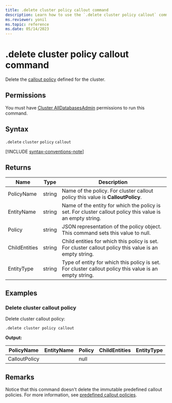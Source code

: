 ```yaml
---
title: .delete cluster policy callout command
description: Learn how to use the `.delete cluster policy callout` command to delete the callout policy defined for a cluster.
ms.reviewer: yonil
ms.topic: reference
ms.date: 05/14/2023
---
```

# .delete cluster policy callout command

Delete the [callout policy](callout-policy.md) defined for the cluster.

## Permissions

You must have [Cluster AllDatabasesAdmin](access-control/role-based-access-control.md) permissions to run this command.

## Syntax

`.delete` `cluster` `policy` `callout`

[!INCLUDE [syntax-conventions-note](../../includes/syntax-conventions-note.md)]

## Returns

| Name          | Type   | Description                                                                                               |
|---------------|--------|-----------------------------------------------------------------------------------------------------------|
| PolicyName    | string | Name of the policy. For cluster callout policy this value is **CalloutPolicy**.                           |
| EntityName    | string | Name of the entity for which the policy is set. For cluster callout policy this value is an empty string. |
| Policy        | string | JSON representation of the policy object. This command sets this value to null.                           |
| ChildEntities | string | Child entities for which this policy is set. For cluster callout policy this value is an empty string.    |
| EntityType    | string | Type of entity for which this policy is set. For cluster callout policy this value is an empty string.    |

## Examples

### Delete cluster callout policy

Delete cluster callout policy:

````kusto
.delete cluster policy callout
````

**Output:**

| PolicyName    | EntityName | Policy                                                                                               | ChildEntities | EntityType |
|---------------|------------|------------------------------------------------------------------------------------------------------|---------------|------------|
| CalloutPolicy |            | null                                                                                                 |               |            |

## Remarks

Notice that this command doesn't delete the immutable predefined callout policies. For more information, see [predefined callout policies](callout-policy.md#predefined-callout-policies).
